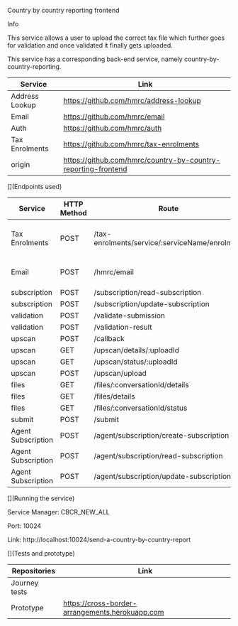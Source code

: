 Country by country reporting frontend

Info

This service allows a user to upload the correct tax file which further goes for validation and once validated it finally gets uploaded.

This service has a corresponding back-end service, namely country-by-country-reporting.

[](Dependencies)

| Service           | Link                                                          |
|-------------------|---------------------------------------------------------------| 
| Address Lookup    | https://github.com/hmrc/address-lookup                        |
| Email             | https://github.com/hmrc/email                                 |
| Auth              | https://github.com/hmrc/auth                                  |
| Tax Enrolments    | https://github.com/hmrc/tax-enrolments                        |
| origin            | https://github.com/hmrc/country-by-country-reporting-frontend |

[](Endpoints used)

| Service             | HTTP Method | Route                                              | Purpose                                               |
|---------------------|-------------|----------------------------------------------------|-------------------------------------------------------|
| Tax Enrolments      | POST        | /tax-enrolments/service/:serviceName/enrolment     | Enrols a user synchronously for a given service name  |
| Email               | POST        | /hmrc/email                                        | Sends an email to an email address                    |
| subscription        | POST        | /subscription/read-subscription                    |                                                       |
| subscription        | POST        | /subscription/update-subscription                  |                                                       |
| validation          | POST        | /validate-submission                               |                                                       |
| validation          | POST        | /validation-result                                 |                                                       |
| upscan              | POST        | /callback                                          |                                                       |
| upscan              | GET         | /upscan/details/:uploadId                          |                                                       |
| upscan              | GET         | /upscan/status/:uploadId                           |                                                       |
| upscan              | POST        | /upscan/upload                                     |                                                       |
| files               | GET         | /files/:conversationId/details                     |                                                       |
| files               | GET         | /files/details                                     |                                                       |
| files               | GET         | /files/:conversationId/status                      |                                                       |
| submit              | POST        | /submit                                            |                                                       |
| Agent Subscription  | POST        | /agent/subscription/create-subscription            |                                                       |
| Agent Subscription  | POST        | /agent/subscription/read-subscription              |                                                       |
| Agent Subscription  | POST        | /agent/subscription/update-subscription            |                                                       |




[](Running the service)

Service Manager: CBCR_NEW_ALL

Port: 10024

Link: http://localhost:10024/send-a-country-by-country-report


[](Tests and prototype)

| Repositories  | Link                                            |
|---------------|-------------------------------------------------|
| Journey tests |                                                 |
| Prototype     | https://cross-border-arrangements.herokuapp.com |







 
